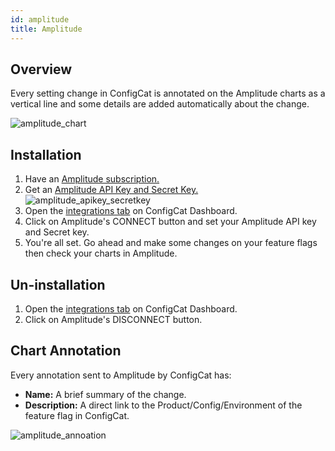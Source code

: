 ```yaml
---
id: amplitude
title: Amplitude
---
```


## Overview

Every setting change in ConfigCat is annotated on the Amplitude charts as a vertical line and some details are added automatically about the change.

![amplitude_chart](/assets/amplitude_chart.png)

## Installation

1. Have an <a href="https://www.amplitude.com/" target="_blank">Amplitude subscription.</a>
2. Get an <a href="https://help.amplitude.com/hc/en-us/articles/360035522372#h_52731f6f-5c45-4c28-b1e1-5c0074f83ee5" target="_blank">Amplitude API Key and Secret Key.</a>
![amplitude_apikey_secretkey](/assets/amplitude_apikey_secretkey.png)
1. Open the <a href="https://app.configcat.com/product/integrations" target="_blank">integrations tab</a> on ConfigCat Dashboard.
2. Click on Amplitude's CONNECT button and set your Amplitude API key and Secret key.
3. You're all set. Go ahead and make some changes on your feature flags then check your charts in Amplitude.

## Un-installation
1. Open the <a href="https://app.configcat.com/product/integrations" target="_blank">integrations tab</a> on ConfigCat Dashboard.
2. Click on Amplitude's DISCONNECT button.


## Chart Annotation

Every annotation sent to Amplitude by ConfigCat has:
- **Name:** A brief summary of the change.
- **Description:** A direct link to the Product/Config/Environment of the feature flag in ConfigCat.

![amplitude_annoation](/assets/amplitude_annotation.png)
